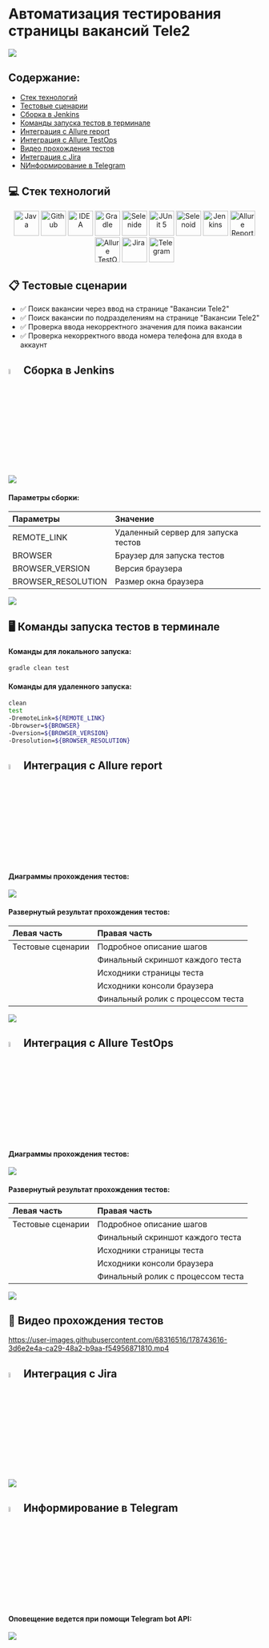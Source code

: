# Автоматизация тестирования страницы вакансий Tele2

[![](images/results/Tele2Vacancies.jpg)](https://msk.tele2.ru/about/career/vacancies)

## Содержание:
+ [Стек технологий](#computer-Стек-технологий)
+ [Тестовые сценарии](#clipboard-Тестовые-сценарии)
+ [Сборка в Jenkins](#-Сборка-в-Jenkins)
+ [Команды запуска тестов в терминале](#desktop_computer-Команды-запуска-тестов-в-терминале)
+ [Интеграция с Allure report](#-Интеграция-с-Allure-report)
+ [Интеграция с Allure TestOps](#-Интеграция-с-Allure-testOps)
+ [Видео прохождения тестов](#cinema-Видео-прохождения-Тестов)
+ [Интеграция с Jira](#Интеграция-с-Jira)
+ [NИнформирование в Telegram](#Информирование-в-Telegram)

## :computer: Стек технологий
<p align="center">
<a href="https://www.java.com/"><img src="images/logo/java.svg" width="50" height="50"  alt="Java"/></a>
<a href="https://github.com/"><img src="images/logo/github.svg" width="50" height="50"  alt="Github"/></a>
<a href="https://www.jetbrains.com/idea/"><img src="images/logo/idea.svg" width="50" height="50"  alt="IDEA"/></a>
<a href="https://gradle.org/"><img src="images/logo/gradle.svg" width="50" height="50"  alt="Gradle"/></a>
<a href="https://selenide.org/"><img src="images/logo/selenide.svg" width="50" height="50"  alt="Selenide"/></a>
<a href="https://junit.org/junit5/"><img src="images/logo/junit5.svg" width="50" height="50"  alt="JUnit 5"/></a>
<a href="https://aerokube.com/selenoid/"><img src="images/logo/selenoid.svg" width="50" height="50"  alt="Selenoid"/></a>
<a href="https://www.jenkins.io/"><img src="images/logo/jenkins.svg" width="50" height="50"  alt="Jenkins"/></a>
<a href="https://github.com/allure-framework/allure2"><img src="images/logo/allureReport.svg" width="50" height="50"  alt="Allure Reports"/></a>
<a href="https://qameta.io/"><img src="images/logo/allureTestOps.svg" width="50" height="50"  alt="Allure TestOps"/></a>
<a href="https://www.atlassian.com/software/jira"><img src="images/logo/jira.svg" width="50" height="50"  alt="Jira"/></a>
<a href="https://telegram.org/"><img src="images/logo/telegram.svg" width="50" height="50"  alt="Telegram"/></a>
</p>

## :clipboard: Тестовые сценарии
+ :white_check_mark: Поиск вакансии через ввод на странице "Вакансии Tele2"
+ :white_check_mark: Поиск вакансии по подразделениям на странице "Вакансии Tele2"
+ :white_check_mark: Проверка ввода некорректного значения для поика вакансии
+ :white_check_mark: Проверка некорректного ввода номера телефона для входа в аккаунт

## <img width="5%" src="images/logo/jenkins.svg"> Сборка в Jenkins
[![](images/results/JenkinsResult.jpg)](https://jenkins.autotests.cloud/job/Loarlam-QA_GURU_13_13_VACANCY/)

#### Параметры сборки:
| Параметры          | Значение                            |
|:-------------------|:------------------------------------|
| REMOTE_LINK        | Удаленный сервер для запуска тестов |
| BROWSER            | Браузер для запуска тестов          |
| BROWSER_VERSION    | Версия браузера                     |
| BROWSER_RESOLUTION | Размер окна браузера                |

[![](images/results/JenkinsStart.jpg)](https://jenkins.autotests.cloud/job/Loarlam-QA_GURU_13_13_VACANCY/build)

## :desktop_computer: Команды запуска тестов в терминале
#### Команды для локального запуска:
```bash
gradle clean test
```

#### Команды для удаленного запуска:
```bash
clean
test
-DremoteLink=${REMOTE_LINK}
-Dbrowser=${BROWSER}
-Dversion=${BROWSER_VERSION}
-Dresolution=${BROWSER_RESOLUTION}
```

## <img width="5%" title="Allure" src="images/logo/allureReport.svg"> Интеграция с Allure report
#### Диаграммы прохождения тестов:
[![](images/results/AllureReportScheme.jpg)](https://jenkins.autotests.cloud/job/Loarlam-QA_GURU_13_13_VACANCY/allure/)

#### Развернутый результат прохождения тестов:
| Левая часть       | Правая часть                      |
|:------------------|:----------------------------------|
| Тестовые сценарии | Подробное описание шагов          |
|                   | Финальный скриншот каждого теста  |
|                   | Исходники страницы теста          |
|                   | Исходники консоли браузера        |
|                   | Финальный ролик с процессом теста |

[![](images/results/AllureReportTestCases.jpg)](https://jenkins.autotests.cloud/job/Loarlam-QA_GURU_13_13_VACANCY/allure/#suites/1d00f9eba85bfdc8b26ce142056449f8/9f38bfb766a189a5/)

## <img width="5%" title="Allure" src="images/logo/allureTestOps.svg"> Интеграция с Allure TestOps
#### Диаграммы прохождения тестов:
![](images/results/AllureTestopsScheme.jpg)

#### Развернутый результат прохождения тестов:
| Левая часть       | Правая часть                      |
|:------------------|:----------------------------------|
| Тестовые сценарии | Подробное описание шагов          |
|                   | Финальный скриншот каждого теста  |
|                   | Исходники страницы теста          |
|                   | Исходники консоли браузера        |
|                   | Финальный ролик с процессом теста |

![](images/results/AllureTestOpsTestCases.jpg)

## :cinema: Видео прохождения тестов
https://user-images.githubusercontent.com/68316516/178743616-3d6e2e4a-ca29-48a2-b9aa-f54956871810.mp4

## <img width="5%" title="Jira" src="images/logo/jira.svg"> Интеграция с Jira
![](images/results/JiraResult.jpg)

## <img width="5%" title="Telegram" src="images/logo/telegram.svg"> Информирование в Telegram
#### Оповещение ведется при помощи Telegram bot API:
![](images/results/TelegramResult.jpg)